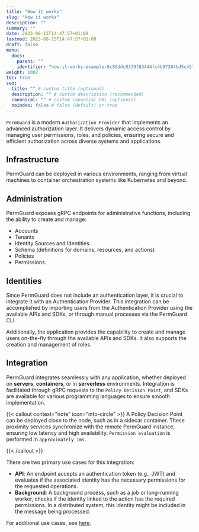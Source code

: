 ```yaml
---
title: "How it works"
slug: "How it works"
description: ""
summary: ""
date: 2023-08-15T14:47:57+01:00
lastmod: 2023-08-15T14:47:57+01:00
draft: false
menu:
  docs:
    parent: ""
    identifier: "how-it-works-example-8c89ddc8339f83444fc4b97264bd5c45"
weight: 1002
toc: true
seo:
  title: "" # custom title (optional)
  description: "" # custom description (recommended)
  canonical: "" # custom canonical URL (optional)
  noindex: false # false (default) or true
---
```

`PermGuard` is a modern `Authorization Provider` that implements an advanced authorization layer. It delivers dynamic access control by managing user permissions, roles, and policies, ensuring secure and efficient authorization across diverse systems and applications.

## Infrastructure

PermGuard can be deployed in various environments, ranging from virtual machines to container orchestration systems like Kubernetes and beyond.

## Administration

PermGuard exposes gRPC endpoints for administrative functions, including the ability to create and manage:

- Accounts
- Tenants
- Identity Sources and Identities
- Schema (definitions for domains, resources, and actions)
- Policies
- Permissions.

## Identities

Since PermGuard does not include an authentication layer, it is crucial to integrate it with an Authentication Provider. This integration can be accomplished by importing users from the Authentication Provider using the available APIs and SDKs, or through manual processes via the PermGuard CLI.

Additionally, the application provides the capability to create and manage users on-the-fly through the available APIs and SDKs. It also supports the creation and management of roles.

## Integration

PermGuard integrates seamlessly with any application, whether deployed on **servers**, **containers**, or in **serverless** environments. Integration is facilitated through gRPC requests to the `Policy Decision Point`, and SDKs are available for various programming languages to ensure smooth implementation.

{{< callout context="note" icon="info-circle" >}}
A Policy Decision Point can be deployed close to the node, such as in a sidecar container. These proximity services synchronize with the remote PermGuard instance, ensuring low latency and high availability. `Permission evaluation` is performed in `approximately 1ms`.

{{< /callout >}}

There are two primary use cases for this integration:

- **API**: An endpoint accepts an authentication token (e.g., JWT) and evaluates if the associated identity has the necessary permissions for the requested operations.
- **Background**: A background process, such as a job or long-running worker, checks if the identity linked to the action has the required permissions. In a distributed system, this identity might be included in the message being processed.

For additional use cases, see [here](/docs/overview/patterns-through-use-cases).
